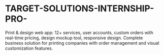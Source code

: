 # TARGET-SOLUTIONS-INTERNSHIP-PRO-
Print &amp; design web app: 12+ services, user accounts, custom orders with real-time pricing, design mockup tool, responsive design. Complete business solution for printing companies with order management and visual customization features.
